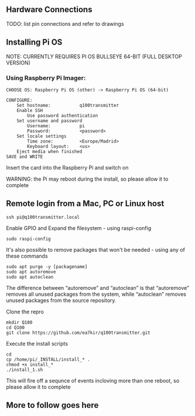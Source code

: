 ## Hardware Connections

TODO: list pin connections and refer to drawings

## Installing Pi OS

NOTE: CURRENTLY REQUIRES PI OS BULLSEYE 64-BIT (FULL DESKTOP VERSION)

### Using Raspberry Pi Imager:

```
CHOOSE OS: Raspberry Pi OS (other) -> Raspberry Pi OS (64-bit)

CONFIGURE:
	Set hostname:			q100transmitter
	Enable SSH
		Use password authentication
	Set username and password
		Username:			pi
		Password: 			<password>
	Set locale settings
		Time zone:			<Europe/Madrid>
		Keyboard layout:	<us>
	Eject media when finished
SAVE and WRITE
```

Insert the card into the Raspberry Pi and switch on

WARNING: the Pi may reboot during the install, so please allow it to complete

## Remote login from a Mac, PC or Linux host

```
ssh pi@q100transmitter.local
```

Enable GPIO and Expand the filesystem - using raspi-config

```
sudo raspi-config
```

It's also possible to remove packages that won't be needed - using any of these commands

```
sudo apt purge -y [packagename]
sudo apt autoremove
sudo apt autoclean
```

The difference between “autoremove” and “autoclean” is that “autoremove” removes all unused packages from the system, while “autoclean” removes unused packages from the source repository.

Clone the repro

```
mkdir Q100
cd Q100
git clone https://github.com/ea7kir/q100transmitter.git
```

Execute the install scripts

```
cd
cp /home/pi/_INSTALL/install_* .
chmod +x install_*
./install_1.sh
```

This will fire off a sequnce of events incloving more than one reboot, so please allow it to complete

## More to follow goes here
